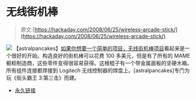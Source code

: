 # 无线街机棒

> 原文:[https://hackaday.com/2008/06/25/wireless-arcade-stick/](https://hackaday.com/2008/06/25/wireless-arcade-stick/)

![](../Images/d6f73d5292e94024dde91fcb0cd9655d.png)
【astralpancakes】[如果你想要一个简单的项目，无线街机棒项目](http://www.flickr.com/photos/27496636@N08/sets/72157605473019627/)看起来是一个很好的开始。构造良好的街机棒可以花费 100 多美元，但是有了所有的 MAME 橱柜制造商，这些零件变得很容易获得。这根棍子有一个带金属面板的坚硬木箱。所有组件连接都焊接到 Logitech 无线控制器的焊盘上。[astralpancakes]专门为玩《街头霸王 3:第三击》而建。

*   [永久链接](http://www.flickr.com/photos/27496636@N08/sets/72157605473019627/)